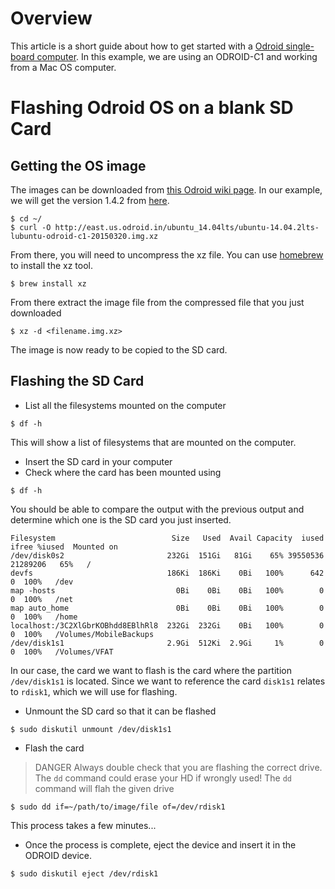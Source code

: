 # Overview
This article is a short guide about how to get started with a [Odroid single-board computer](http://www.hardkernel.com/main/main.php). In this example, we are using an ODROID-C1 and working from a Mac OS computer.  

# Flashing Odroid OS on a blank SD Card

## Getting the OS image
The images can be downloaded from [this Odroid wiki page](http://odroid.com/dokuwiki/doku.php?id=en:c1_release_linux_ubuntu). In our example, we will get the version 1.4.2 from [here](http://east.us.odroid.in/ubuntu_14.04lts/ubuntu-14.04.2lts-lubuntu-odroid-c1-20150320.img.xz).

```
$ cd ~/
$ curl -O http://east.us.odroid.in/ubuntu_14.04lts/ubuntu-14.04.2lts-lubuntu-odroid-c1-20150320.img.xz
```

From there, you will need to uncompress the xz file. You can use [homebrew](http://brew.sh/) to install the xz tool.

```
$ brew install xz
```

From there extract the image file from the compressed file that you just downloaded

```
$ xz -d <filename.img.xz>
```
The image is now ready to be copied to the SD card.

## Flashing the SD Card

+ List all the filesystems mounted on the computer
```
$ df -h
```
This will show a list of filesystems that are mounted on the computer.

+ Insert the SD card in your computer
+ Check where the card has been mounted using
```
$ df -h
```
You should be able to compare the output with the previous output and determine which one is the SD card you just inserted.
```
Filesystem                          Size   Used  Avail Capacity  iused    ifree %iused  Mounted on
/dev/disk0s2                       232Gi  151Gi   81Gi    65% 39550536 21289206   65%   /
devfs                              186Ki  186Ki    0Bi   100%      642        0  100%   /dev
map -hosts                           0Bi    0Bi    0Bi   100%        0        0  100%   /net
map auto_home                        0Bi    0Bi    0Bi   100%        0        0  100%   /home
localhost:/3C2XlGbrKOBhdd8EBlhRl8  232Gi  232Gi    0Bi   100%        0        0  100%   /Volumes/MobileBackups
/dev/disk1s1                       2.9Gi  512Ki  2.9Gi     1%        0        0  100%   /Volumes/VFAT
```
In our case, the card we want to flash is the card where the partition `/dev/disk1s1` is located. Since we want to reference the card `disk1s1` relates to `rdisk1`, which we will use for flashing.

+ Unmount the SD card so that it can be flashed
```
$ sudo diskutil unmount /dev/disk1s1
```
+ Flash the card

> DANGER Always double check that you are flashing the correct drive. The `dd` command could erase your HD if wrongly used!
The `dd` command will flah the given drive

```
$ sudo dd if=~/path/to/image/file of=/dev/rdisk1
```
This process takes a few minutes...

+ Once the process is complete, eject the device and insert it in the ODROID device.
```
$ sudo diskutil eject /dev/rdisk1
```
